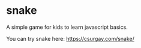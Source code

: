 # snake

A simple game for kids to learn javascript basics.

You can try snake here: https://csurgay.com/snake/
